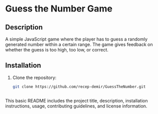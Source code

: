 # Guess the Number Game

## Description
A simple JavaScript game where the player has to guess a randomly generated number within a certain range. The game gives feedback on whether the guess is too high, too low, or correct.

## Installation
1. Clone the repository:
   ```bash
   git clone https://github.com/recep-demir/GuessTheNumber.git



This basic README includes the project title, description, installation instructions, usage, contributing guidelines, and license information.
